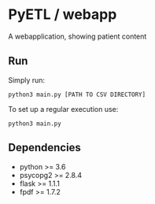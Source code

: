 # PyETL / webapp
A webapplication, showing patient content

## Run
Simply run:
```python3
python3 main.py [PATH TO CSV DIRECTORY]
```

To set up a regular execution use:
```python3
python3 main.py
```

## Dependencies

- python >= 3.6
- psycopg2 >= 2.8.4
- flask >= 1.1.1
- fpdf >= 1.7.2

